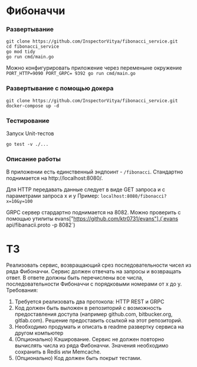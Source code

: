 # Фибоначчи
### Развертывание
```
git clone https://github.com/InspectorVitya/fibonacci_service.git
cd fibonacci_service
go mod tidy
go run cmd/main.go
```
Можно конфигурировать приложение через переменыне окружение
```PORT_HTTP=9090 PORT_GRPC= 9392 go run cmd/main.go```
### Развертывание c помощью докера
```
git clone https://github.com/InspectorVitya/fibonacci_service.git
docker-compose up -d
```
### Тестирование
Запуск Unit-тестов

```go test -v ./...```

### Описание работы
В приложении есть единственный эндпоинт - `/fibonacci`. Стандартно поднимается на http://localhost:8080/.

Для HTTP передавать данные следует в виде GET запроса и с параметрами запроса x и y
Пример: `localhost:8080/fibonacci?x=10&y=100`

GRPC сервер стардартно поднимается на 8082. Можно проверить с помощью утилиты
evans["https://github.com/ktr0731/evans"].(`evans api/fibanacii.proto -p 8082`)
# ТЗ
Реализовать сервис, возвращающий срез последовательности чисел из ряда Фибоначчи.
Сервис должен отвечать на запросы и возвращать ответ. В ответе должны быть перечислены все числа, последовательности Фибоначчи с порядковыми номерами от x до y.
Требования:
1. Требуется реализовать два протокола: HTTP REST и GRPC
2. Код должен быть выложен в репозиторий с возможность предоставления доступа (например github.com, bitbucker.org, gitlab.com). Решение предоставить ссылкой на этот репозиторий.
3. Необходимо продумать и описать в readme развертку сервиса на другом компьютер
4. (Опционально) Кэширование. Сервис не должен повторно вычислять числа из ряда Фибоначчи. Значения необходимо сохранить в Redis или Memcache.
5. (Опционально) Код должен быть покрыт тестами.
